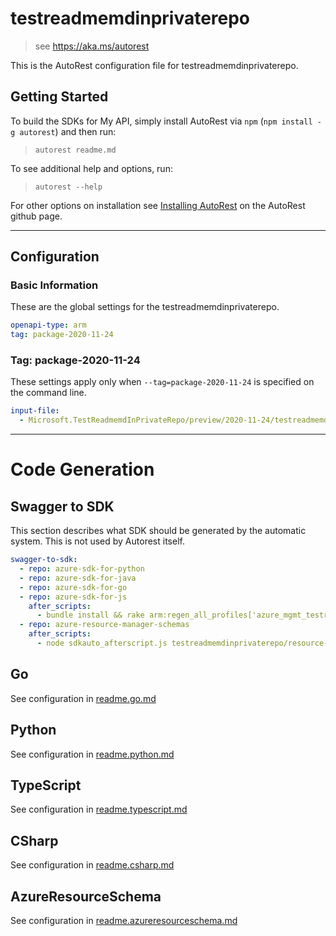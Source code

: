 # testreadmemdinprivaterepo

> see https://aka.ms/autorest

This is the AutoRest configuration file for testreadmemdinprivaterepo.

## Getting Started

To build the SDKs for My API, simply install AutoRest via `npm` (`npm install -g autorest`) and then run:

> `autorest readme.md`

To see additional help and options, run:

> `autorest --help`

For other options on installation see [Installing AutoRest](https://aka.ms/autorest/install) on the AutoRest github page.

---

## Configuration

### Basic Information

These are the global settings for the testreadmemdinprivaterepo.

```yaml
openapi-type: arm
tag: package-2020-11-24
```

### Tag: package-2020-11-24

These settings apply only when `--tag=package-2020-11-24` is specified on the command line.

```yaml $(tag) == 'package-2020-11-24'
input-file:
  - Microsoft.TestReadmemdInPrivateRepo/preview/2020-11-24/testreadmemdinprivaterepo.json
```

---

# Code Generation

## Swagger to SDK

This section describes what SDK should be generated by the automatic system.
This is not used by Autorest itself.

```yaml $(swagger-to-sdk)
swagger-to-sdk:
  - repo: azure-sdk-for-python
  - repo: azure-sdk-for-java
  - repo: azure-sdk-for-go
  - repo: azure-sdk-for-js
    after_scripts:
      - bundle install && rake arm:regen_all_profiles['azure_mgmt_testreadmemdinprivaterepo']
  - repo: azure-resource-manager-schemas
    after_scripts:
      - node sdkauto_afterscript.js testreadmemdinprivaterepo/resource-manager
```

## Go

See configuration in [readme.go.md](https://github.com/Azure/azure-rest-api-specs/blob/master/documentation/samplefiles/readme.go.md)

## Python

See configuration in [readme.python.md](https://github.com/Azure/azure-rest-api-specs/blob/master/documentation/samplefiles/readme.python.md)

## TypeScript

See configuration in [readme.typescript.md](https://github.com/Azure/azure-rest-api-specs/blob/master/documentation/samplefiles/readme.typescript.md)

## CSharp

See configuration in [readme.csharp.md](https://github.com/Azure/azure-rest-api-specs/blob/master/documentation/samplefiles/readme.chsarp.md)

## AzureResourceSchema

See configuration in [readme.azureresourceschema.md](https://github.com/Azure/azure-rest-api-specs/blob/master/documentation/samplefiles/readme.azureresourceschema.md)
